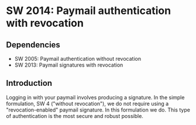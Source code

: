SW 2014: Paymail authentication with revocation
==============================================

Dependencies
------------

* SW 2005: Paymail authentication without revocation
* SW 2013: Paymail signatures with revocation

Introduction
------------

Logging in with your paymail involves producing a signature. In the simple
formulation, SW 4 ("without revocation"), we do not require using a
"revocation-enabled" paymail signature. In this formulation we do. This type of
authentication is the most secure and robust possible.